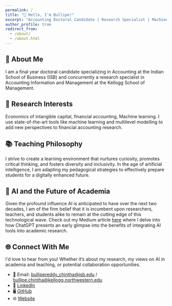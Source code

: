 ```yaml
---
permalink: /
title: "👋 Hello, I'm Bullipe!"
excerpt: "Accounting Doctoral Candidate | Research Specialist | Machine Learning Enthusiast"
author_profile: true
redirect_from: 
  - /about/
  - /about.html
---
```


## 🚀 About Me
I am a final year doctoral candidate specializing in Accounting at the Indian School of Business (ISB) and concurrently a research specialist in Accounting Information and Management at the Kellogg School of Management. 

## 🔬 Research Interests
Economics of intangible capital, financial accounting, Machine learning. I use state-of-the-art tools like machine learning and multilevel modelling to add new perspectives to financial accounting research.

## 📚 Teaching Philosophy
I strive to create a learning environment that nurtures curiosity, promotes critical thinking, and fosters diversity and inclusivity. In the age of artificial intelligence, I am adapting my pedagogical strategies to effectively prepare students for a digitally enhanced future.

## 🤖 AI and the Future of Academia
Given the profound influence AI is anticipated to have over the next two decades, I am of the firm belief that it is incumbent upon researchers, teachers, and students alike to remain at the cutting edge of this technological wave. Check out my Medium article [here](link) where I delve into how ChatGPT presents an early glimpse into the benefits of integrating AI tools into academic research.

## 🌐 Connect With Me
I'd love to hear from you! Whether it’s about my research, my views on AI in academia and teaching, or potential collaboration opportunities.

* 📧 Email: bullipereddy_chintha@isb.edu / bullipe.chintha@kellogg.northwestern.edu
* 👔 [LinkedIn](https://www.linkedin.com/in/bullipereddy/?originalSubdomain=in)
* 🖥️ [GitHub](https://github.com/Bullipe)
* 🌐 [Website](https://www.yourwebsite.com)

